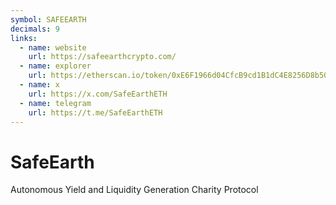 ```yaml
---
symbol: SAFEEARTH
decimals: 9
links:
  - name: website
    url: https://safeearthcrypto.com/
  - name: explorer
    url: https://etherscan.io/token/0xE6F1966d04CfcB9cd1B1dC4E8256D8b501b11CbA
  - name: x
    url: https://x.com/SafeEarthETH
  - name: telegram
    url: https://t.me/SafeEarthETH
---
```


# SafeEarth

Autonomous Yield and Liquidity Generation Charity Protocol
